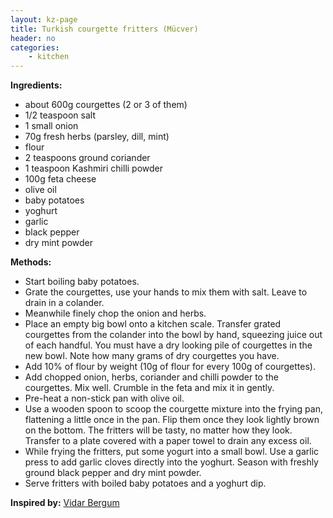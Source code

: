 ```yaml
---
layout: kz-page
title: Turkish courgette fritters (Mücver)
header: no
categories:
    - kitchen
---
```


**Ingredients:**

* about 600g courgettes (2 or 3 of them)
* 1/2 teaspoon salt
* 1 small onion
* 70g fresh herbs (parsley, dill, mint)
* flour
* 2 teaspoons ground coriander
* 1 teaspoon Kashmiri chilli powder
* 100g feta cheese
* olive oil
<nbsp></nbsp>
* baby potatoes
* yoghurt
* garlic
* black pepper
* dry mint powder

**Methods:**

* Start boiling baby potatoes.
* Grate the courgettes, use your hands to mix them with salt. Leave to drain in a colander.
* Meanwhile finely chop the onion and herbs.
* Place an empty big bowl onto a kitchen scale. Transfer grated courgettes from the colander into the bowl by hand, squeezing juice out of each handful. You must have a dry looking pile of courgettes in the new bowl. Note how many grams of dry courgettes you have.
* Add 10% of flour by weight (10g of flour for every 100g of courgettes). 
* Add chopped onion, herbs, coriander and chilli powder to the courgettes. Mix well. Crumble in the feta and mix it in gently.
* Pre-heat a non-stick pan with olive oil.
* Use a wooden spoon to scoop the courgette mixture into the frying pan, flattening a little once in the pan. Flip them once they look lightly brown on the bottom. The fritters will be tasty, no matter how they look. Transfer to a plate covered with a paper towel to drain any excess oil.
* While frying the fritters, put some yogurt into a small bowl. Use a garlic press to add garlic cloves directly into the yoghurt. Season with freshly ground black pepper and dry mint powder.
* Serve fritters with boiled baby potatoes and a yoghurt dip.

**Inspired by:** [Vidar Bergum](https://vidarbergum.com/recipe/mucver-turkish-courgette-zucchini-fritters/)
